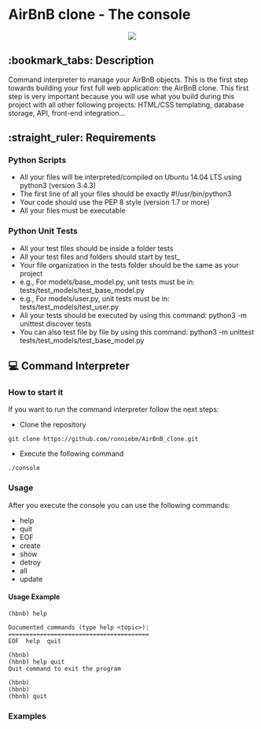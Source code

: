 # AirBnB clone - The console
<p align="center"><img src= "https://holbertonintranet.s3.amazonaws.com/uploads/medias/2018/6/65f4a1dd9c51265f49d0.png?X-Amz-Algorithm=AWS4-HMAC-SHA256&X-Amz-Credential=AKIARDDGGGOUWMNL5ANN%2F20200701%2Fus-east-1%2Fs3%2Faws4_request&X-Amz-Date=20200701T183856Z&X-Amz-Expires=86400&X-Amz-SignedHeaders=host&X-Amz-Signature=43c3d3a8584a2ab18c0a5e0021d8f746752e1bf584fb31ac5ba03b9b1bfcaa3e"/></p>

## :bookmark\_tabs: Description
Command interpreter to manage your AirBnB objects.
This is the first step towards building your first full web application: the AirBnB clone. This first step is very important because you will use what you build during this project with all other following projects: HTML/CSS templating, database storage, API, front-end integration…

## :straight\_ruler: Requirements

### Python Scripts

* All your files will be interpreted/compiled on Ubuntu 14.04 LTS using python3 (version 3.4.3)
* The first line of all your files should be exactly #!/usr/bin/python3
* Your code should use the PEP 8 style (version 1.7 or more)
* All your files must be executable

### Python Unit Tests

* All your test files should be inside a folder tests
* All your test files and folders should start by test_
* Your file organization in the tests folder should be the same as your project
* e.g., For models/base_model.py, unit tests must be in: tests/test\_models/test\_base\_model.py
* e.g., For models/user.py, unit tests must be in: tests/test\_models/test\_user.py
* All your tests should be executed by using this command: python3 -m unittest discover tests
* You can also test file by file by using this command: python3 -m unittest tests/test\_models/test\_base\_model.py

## :computer: Command Interpreter

### How to start it

If you want to run the command interpreter follow the next steps:

* Clone the repository

```
git clone https://github.com/ronniebm/AirBnB_clone.git
```
* Execute the following command

```
./console

```

### Usage

After you execute the console you can use the following commands:

* help
* quit
* EOF
* create
* show
* detroy
* all
* update

#### Usage Example

```
(hbnb) help

Documented commands (type help <topic>):
========================================
EOF  help  quit

(hbnb) 
(hbnb) help quit
Quit command to exit the program

(hbnb) 
(hbnb) 
(hbnb) quit

```

### Examples


